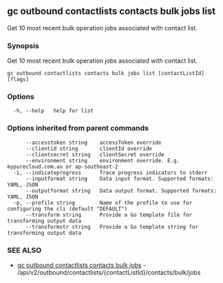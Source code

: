 ## gc outbound contactlists contacts bulk jobs list

Get 10 most recent bulk operation jobs associated with contact list.

### Synopsis

Get 10 most recent bulk operation jobs associated with contact list.

```
gc outbound contactlists contacts bulk jobs list [contactListId] [flags]
```

### Options

```
  -h, --help   help for list
```

### Options inherited from parent commands

```
      --accesstoken string    accessToken override
      --clientid string       clientId override
      --clientsecret string   clientSecret override
      --environment string    environment override. E.g. mypurecloud.com.au or ap-southeast-2
  -i, --indicateprogress      Trace progress indicators to stderr
      --inputformat string    Data input format. Supported formats: YAML, JSON
      --outputformat string   Data output format. Supported formats: YAML, JSON
  -p, --profile string        Name of the profile to use for configuring the cli (default "DEFAULT")
      --transform string      Provide a Go template file for transforming output data
      --transformstr string   Provide a Go template string for transforming output data
```

### SEE ALSO

* [gc outbound contactlists contacts bulk jobs](gc_outbound_contactlists_contacts_bulk_jobs.html)	 - /api/v2/outbound/contactlists/{contactListId}/contacts/bulk/jobs


